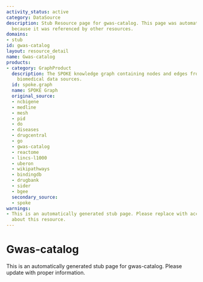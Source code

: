 ```yaml
---
activity_status: active
category: DataSource
description: Stub Resource page for gwas-catalog. This page was automatically generated
  because it was referenced by other resources.
domains:
- stub
id: gwas-catalog
layout: resource_detail
name: Gwas-catalog
products:
- category: GraphProduct
  description: The SPOKE knowledge graph containing nodes and edges from multiple
    biomedical data sources.
  id: spoke.graph
  name: SPOKE Graph
  original_source:
  - ncbigene
  - medline
  - mesh
  - pid
  - do
  - diseases
  - drugcentral
  - go
  - gwas-catalog
  - reactome
  - lincs-l1000
  - uberon
  - wikipathways
  - bindingdb
  - drugbank
  - sider
  - bgee
  secondary_source:
  - spoke
warnings:
- This is an automatically generated stub page. Please replace with accurate information
  about this resource.
---
```

# Gwas-catalog

This is an automatically generated stub page for gwas-catalog. Please update with proper information.